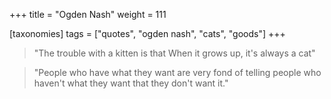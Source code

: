 +++
title = "Ogden Nash"
weight = 111

[taxonomies]
tags = ["quotes", "ogden nash", "cats", "goods"]
+++

> "The trouble with a kitten is that
> When it grows up, it's always a cat"

> "People who have what they want are very fond of telling people who haven't
> what they want that they don't want it."

